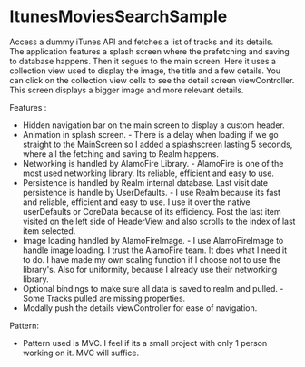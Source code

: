 # ItunesMoviesSearchSample

      
Access a dummy iTunes API and fetches a list of tracks and its details.  
The application features a splash screen where the prefetching and saving to database happens. Then it segues to the main screen. Here it uses a collection view used to display the image, the title and a few details. You can click on the collection view cells to see the detail screen viewController. This screen displays a bigger image and more relevant details.


Features :

- Hidden navigation bar on the main screen to display a custom header.
- Animation in splash screen.
      - There is a delay when loading if we go straight to the MainScreen so I added a splashscreen lasting 5 seconds, where         all the fetching and saving to Realm happens.
- Networking is handled by AlamoFire Library.
      - AlamoFire is one of the most used networking library. Its reliable, efficient and easy to use.
- Persistence is handled by Realm internal database. Last visit date persistence is handle by UserDefaults.
      - I use Realm because its fast and reliable, efficient and easy to use. I use it over the native userDefaults or CoreData because of its efficiency. Post the last item visited on the left side of HeaderView and also scrolls to the index of last item selected.
- Image loading handled by AlamoFireImage.
      - I use AlamoFireImage to handle image loading. I trust the AlamoFire team. It does what I need it to do. I have made my own scaling function if I choose not to use the library's. Also for uniformity, because I already use their networking library.
- Optional bindings to make sure all data is saved to realm and pulled.
      - Some Tracks pulled are missing properties.
- Modally push the details viewController for ease of navigation. 



Pattern:

- Pattern used is MVC. I feel if its a small project with only 1 person working on it. MVC will suffice.
